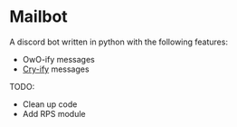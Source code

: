# Mailbot
A discord bot written in python with the following features:
- OwO-ify messages
- [Cry-ify](https://apcry.deadbird.dev/) messages

TODO:
- Clean up code
- Add RPS module